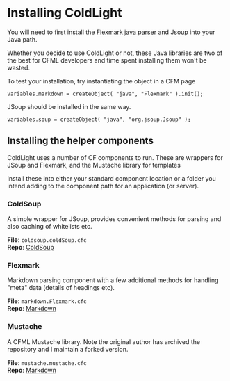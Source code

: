 # Installing ColdLight

You will need to first install the [Flexmark java parser](https://github.com/vsch/flexmark-java) and [Jsoup](https://jsoup.org/) into your Java path.

Whether you decide to use ColdLight or not, these Java libraries are two of the best for CFML developers and time spent installing them won't be wasted.

To test your installation, try instantiating the object in a CFM page

    variables.markdown = createObject( "java", "Flexmark" ).init();

JSoup should be installed in the same way.

    variables.soup = createObject( "java", "org.jsoup.Jsoup" );

## Installing the helper components

ColdLight uses a number of CF components to run. These are wrappers for JSoup and Flexmark, and the Mustache library for templates

Install these into either your standard component location or a folder you intend adding to the component path for an application (or server).

### ColdSoup

A simple wrapper for JSoup, provides convenient methods for parsing and also caching of whitelists etc.

**File**: `coldsoup.coldSoup.cfc`<br>
**Repo**: [ColdSoup](https://github.com/tom-clik/coldsoup)

### Flexmark

Markdown parsing component with a few additional methods for handling "meta" data (details of headings etc).

**File**: `markdown.Flexmark.cfc`<br>
**Repo**: [Markdown](https://github.com/tom-clik/markdown)

### Mustache

A CFML Mustache library. Note the original author has archived the repository and I maintain a forked version.

**File**: `mustache.mustache.cfc`<br>
**Repo**: [Markdown](https://github.com/tom-clik/mustache)







